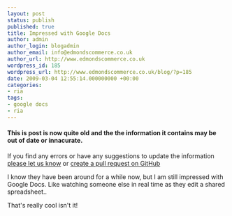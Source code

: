 ```yaml
---
layout: post
status: publish
published: true
title: Impressed with Google Docs
author: admin
author_login: blogadmin
author_email: info@edmondscommerce.co.uk
author_url: http://www.edmondscommerce.co.uk
wordpress_id: 185
wordpress_url: http://www.edmondscommerce.co.uk/blog/?p=185
date: 2009-03-04 12:55:14.000000000 +00:00
categories:
- ria
tags:
- google docs
- ria
---
```

<div class="oldpost"><h4>This is post is now quite old and the the information it contains may be out of date or innacurate.</h4>
<p>
If you find any errors or have any suggestions to update the information <a href="http://edmondscommerce.github.io/contact-us/index.html">please let us know</a>
or <a href="https://github.com/edmondscommerce/edmondscommerce.github.io">create a pull request on GitHub</a>
</p>
</div>
I know they have been around for a while now, but I am still impressed with Google Docs. Like watching someone else in real time as they edit a shared spreadsheet.. 

That's really cool isn't it! 
